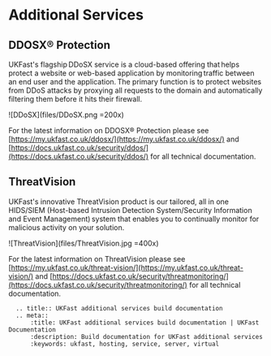 # Additional Services

## DDOSX® Protection

UKFast's flagship DDoSX service is a cloud-based offering that helps protect a website or web-based application by monitoring traffic between an end user and the application. The primary function is to protect websites from DDoS attacks by proxying all requests to the domain and automatically filtering them before it hits their firewall.

![DDoSX](files/DDoSX.png =200x)

For the latest information on DDOSX® Protection please see [https://my.ukfast.co.uk/ddosx/](https://my.ukfast.co.uk/ddosx/) and [https://docs.ukfast.co.uk/security/ddos/](https://docs.ukfast.co.uk/security/ddos/) for all technical documentation.

## ThreatVision
UKFast's innovative ThreatVision product is our tailored, all in one HIDS/SIEM (Host-based Intrusion Detection System/​Security Information and Event Management) system that enables you to continually monitor for malicious activity on your solution.

![ThreatVision](files/ThreatVision.jpg =400x)

For the latest information on ThreatVision please see [https://my.ukfast.co.uk/threat-vision/](https://my.ukfast.co.uk/threat-vision/) and [https://docs.ukfast.co.uk/security/threatmonitoring/](https://docs.ukfast.co.uk/security/threatmonitoring/) for all technical documentation.

```eval_rst
  .. title:: UKFast additional services build documentation
  .. meta::
      :title: UKFast additional services build documentation | UKFast Documentation
      :description: Build documentation for UKFast additional services
      :keywords: ukfast, hosting, service, server, virtual
```
